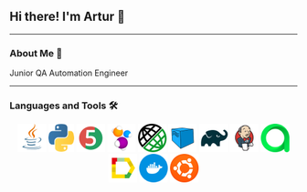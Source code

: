 
## Hi there! I'm Artur 👋

___
### About Me :man:

Junior QA Automation Engineer

___
###   Languages and Tools :hammer_and_wrench:


<div align="center">
<a href="https://www.java.com/"><img alt="Java" height="50" src="assets/technologies/java.svg" width="50"/></a>
<a href="https://www.python.org/"><img alt="Python" height="50" src="assets/technologies/python.svg" width="45"/></a>
<a href="https://junit.org/junit5/"><img alt="JUnit 5" height="50" src="assets/technologies/junit5.svg" width="50"/></a>
<a href="https://selenide.org/"><img alt="Selenide" height="50" src="assets/technologies/selenide.svg" width="50"/></a>
<a href="https://rest-assured.io/"><img alt="Rest Assured" height="50" src="assets/technologies/rest_assured.png" width="50"/></a>
<a href="https://aerokube.com/selenoid/"><img alt="Selenoid" height="50" src="assets/technologies/selenoid.svg" width="50"/></a>
<a href="https://gradle.org/"><img alt="Gradle" height="50" src="assets/technologies/gradle.svg" width="50"/></a>
<a href="https://www.jenkins.io/"><img alt="Jenkins" height="50" src="assets/technologies/jenkins.svg" width="50"/></a>
<a href="https://qameta.io/"><img alt="Allure TestOps" height="50" src="assets/technologies/allure_testops.svg" width="50"/></a>
<a href="https://github.com/allure-framework/"><img alt="Allure" height="50" src="assets/technologies/allure.svg" width="50"/></a>
<a href="https://docker.com"><img alt="Docker" height="50" src="assets/technologies/docker.svg" width="50"/></a>
<a href="https://ubuntu.com"><img alt="Ubuntu" height="50" src="assets/technologies/ubuntu.png" width="50"/></a>
</div>

[//]: # (### Contact)
[//]: # (![grad0ff]&#40;https://img.shields.io/badge/Telegram-blue?style=plastic&logo=telegram&link=https://t.me/grad0ff&#41;)
